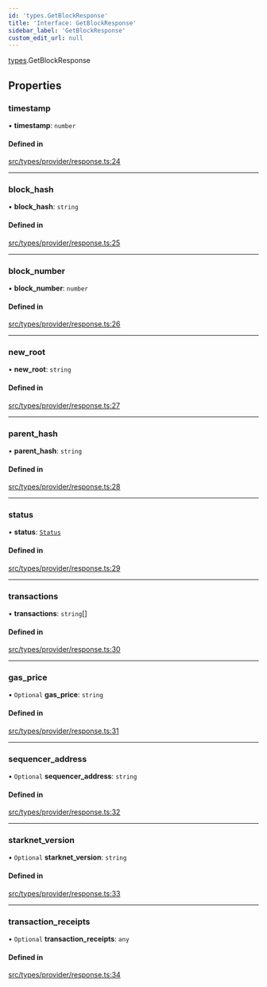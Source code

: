 ```yaml
---
id: 'types.GetBlockResponse'
title: 'Interface: GetBlockResponse'
sidebar_label: 'GetBlockResponse'
custom_edit_url: null
---
```


[types](../namespaces/types.md).GetBlockResponse

## Properties

### timestamp

• **timestamp**: `number`

#### Defined in

[src/types/provider/response.ts:24](https://github.com/0xs34n/starknet.js/blob/v5.14.1/src/types/provider/response.ts#L24)

---

### block_hash

• **block_hash**: `string`

#### Defined in

[src/types/provider/response.ts:25](https://github.com/0xs34n/starknet.js/blob/v5.14.1/src/types/provider/response.ts#L25)

---

### block_number

• **block_number**: `number`

#### Defined in

[src/types/provider/response.ts:26](https://github.com/0xs34n/starknet.js/blob/v5.14.1/src/types/provider/response.ts#L26)

---

### new_root

• **new_root**: `string`

#### Defined in

[src/types/provider/response.ts:27](https://github.com/0xs34n/starknet.js/blob/v5.14.1/src/types/provider/response.ts#L27)

---

### parent_hash

• **parent_hash**: `string`

#### Defined in

[src/types/provider/response.ts:28](https://github.com/0xs34n/starknet.js/blob/v5.14.1/src/types/provider/response.ts#L28)

---

### status

• **status**: [`Status`](../namespaces/types.md#status)

#### Defined in

[src/types/provider/response.ts:29](https://github.com/0xs34n/starknet.js/blob/v5.14.1/src/types/provider/response.ts#L29)

---

### transactions

• **transactions**: `string`[]

#### Defined in

[src/types/provider/response.ts:30](https://github.com/0xs34n/starknet.js/blob/v5.14.1/src/types/provider/response.ts#L30)

---

### gas_price

• `Optional` **gas_price**: `string`

#### Defined in

[src/types/provider/response.ts:31](https://github.com/0xs34n/starknet.js/blob/v5.14.1/src/types/provider/response.ts#L31)

---

### sequencer_address

• `Optional` **sequencer_address**: `string`

#### Defined in

[src/types/provider/response.ts:32](https://github.com/0xs34n/starknet.js/blob/v5.14.1/src/types/provider/response.ts#L32)

---

### starknet_version

• `Optional` **starknet_version**: `string`

#### Defined in

[src/types/provider/response.ts:33](https://github.com/0xs34n/starknet.js/blob/v5.14.1/src/types/provider/response.ts#L33)

---

### transaction_receipts

• `Optional` **transaction_receipts**: `any`

#### Defined in

[src/types/provider/response.ts:34](https://github.com/0xs34n/starknet.js/blob/v5.14.1/src/types/provider/response.ts#L34)
